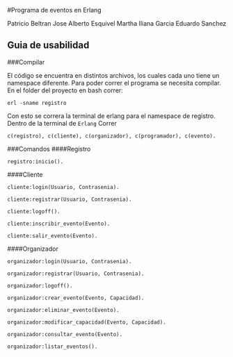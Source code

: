 #Programa de eventos en Erlang

Patricio Beltran
Jose Alberto Esquivel
Martha Iliana Garcia
Eduardo Sanchez

## Guia de usabilidad

###Compilar

El código se encuentra en distintos archivos, los cuales cada uno tiene un namespace diferente. Para poder correr el programa se necesita compilar. En el folder del proyecto en bash correr:

```
erl -sname registro 
```

Con esto se correra la terminal de erlang para el namespace de registro. Dentro de la terminal de `Erlang` Correr

```
c(registro), c(cliente), c(organizador), c(programador), c(evento).
```
###Comandos
####Registro

```
registro:inicio().
```

####Cliente

```
cliente:login(Usuario, Contrasenia).

cliente:registrar(Usuario, Contrasenia).

cliente:logoff().

cliente:inscribir_evento(Evento).

cliente:salir_evento(Evento).
```
  
####Organizador

```
organizador:login(Usuario, Contrasenia).

organizador:registrar(Usuario, Contrasenia).

organizador:logoff().

organizador:crear_evento(Evento, Capacidad).

organizador:eliminar_evento(Evento).

organizador:modificar_capacidad(Evento, Capacidad).

organizador:consultar_evento(Evento).

organizador:listar_eventos().
```
